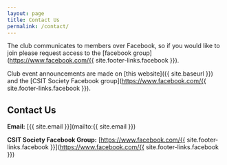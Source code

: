 ```yaml
---
layout: page
title: Contact Us
permalink: /contact/
---
```


The club communicates to members over Facebook, so if you would like to join please request access to the [facebook group](https://www.facebook.com/{{ site.footer-links.facebook }}).

Club event announcements are made on [this website]({{ site.baseurl }}) and the [CSIT Society Facebook group](https://www.facebook.com/{{ site.footer-links.facebook }}).

## Contact Us

**Email:** [{{ site.email }}](mailto:{{ site.email }})

**CSIT Society Facebook Group:** [https://www.facebook.com/{{ site.footer-links.facebook }}](https://www.facebook.com/{{ site.footer-links.facebook }})
